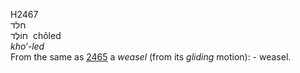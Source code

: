 <body>
  <p>H2467<br>  חלד  <br> חוֹלֶד  ‎  chôled  <br><i>kho‘-led </i><br>From the same as <a href="h2465.htm">2465</a>  a <i>weasel</i> (from its <i>gliding</i> motion): - weasel.<br></p>
 </body>